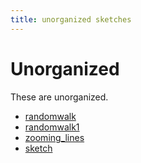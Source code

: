 ```yaml
---
title: unorganized sketches
---
```


# Unorganized

These are unorganized.

- [randomwalk](randomwalk.html)
- [randomwalk1](randomwalk1.html)
- [zooming_lines](zooming_lines.html)
- [sketch](sketch.html)
